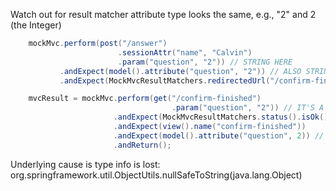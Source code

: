 
Watch out for result matcher attribute type looks the same, e.g., "2" and 2 (the Integer)

```java
    mockMvc.perform(post("/answer")
                        .sessionAttr("name", "Calvin")
                        .param("question", "2")) // STRING HERE
           .andExpect(model().attribute("question", "2")) // ALSO STRING HERE :thumbsup:
           .andExpect(MockMvcResultMatchers.redirectedUrl("/confirm-finished?question=2"));

    mvcResult = mockMvc.perform(get("/confirm-finished")
                                    .param("question", "2")) // IT'S A STRING HERE
                       .andExpect(MockMvcResultMatchers.status().isOk())
                       .andExpect(view().name("confirm-finished"))
                       .andExpect(model().attribute("question", 2)) // THIS IS AN INTEGER HERE?!
                       .andReturn();
```

Underlying cause is type info is lost: org.springframework.util.ObjectUtils.nullSafeToString(java.lang.Object)